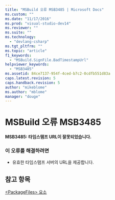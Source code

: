 ```yaml
---
title: "MSBuild 오류 MSB3485 | Microsoft Docs"
ms.custom: ""
ms.date: "11/17/2016"
ms.prod: "visual-studio-dev14"
ms.reviewer: ""
ms.suite: ""
ms.technology: 
  - "devlang-csharp"
ms.tgt_pltfrm: ""
ms.topic: "article"
f1_keywords: 
  - "MSBuild.SignFile.BadTimestampUrl"
helpviewer_keywords: 
  - "MSB3485"
ms.assetid: 84ce7137-954f-4ced-b7c2-0cdfb551d83a
caps.latest.revision: 5
caps.handback.revision: 5
author: "mikeblome"
ms.author: "mblome"
manager: "douge"
---
```

# MSBuild 오류 MSB3485
**MSB3485: 타임스탬프 URL이 잘못되었습니다.**  
  
### 이 오류를 해결하려면  
  
-   유효한 타임스탬프 서버의 URL을 제공합니다.  
  
## 참고 항목  
 [\<PackageFiles\> 요소](../Topic/%3CPackageFiles%3E%20Element%20\(Bootstrapper\).md)
